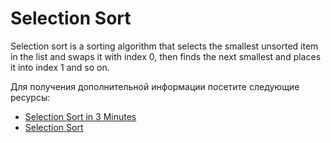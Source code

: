 # Selection Sort

Selection sort is a sorting algorithm that selects the smallest unsorted item in the list and swaps it with index 0, then finds the next smallest and places it into index 1 and so on.

Для получения дополнительной информации посетите следующие ресурсы:

- [Selection Sort in 3 Minutes](https://www.youtube.com/watch?v=g-PGLbMth_g)
- [Selection Sort](https://www.coursera.org/lecture/algorithms-part1/selection-UQxFT)
